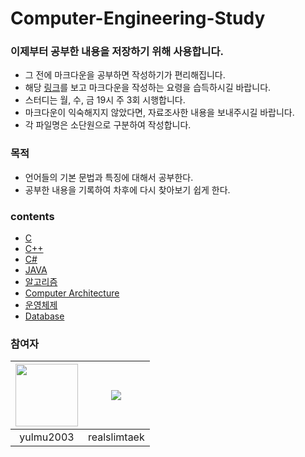 # Computer-Engineering-Study


### 이제부터 공부한 내용을 저장하기 위해 사용합니다.
- 그 전에 마크다운을 공부하면 작성하기가 편리해집니다.
- 해당 [링크](https://www.heropy.dev/p/B74sNE)를 보고 마크다운을 작성하는 요령을 습득하시길 바랍니다.
- 스터디는 월, 수, 금 19시 주 3회 시행합니다.
- 마크다운이 익숙해지지 않았다면, 자료조사한 내용을 보내주시길 바랍니다.
- 각 파일명은 소단원으로 구분하여 작성합니다.


### 목적
- 언어들의 기본 문법과 특징에 대해서 공부한다.
- 공부한 내용을 기록하여 차후에 다시 찾아보기 쉽게 한다.

### contents
- [C](https://github.com/yulmu2003/Computer-Engineering-Study/tree/main/C)
- [C++](https://github.com/yulmu2003/Computer-Engineering-Study/tree/main/C++)
- [C#](https://github.com/yulmu2003/Computer-Engineering-Study/tree/main/C#)
- [JAVA](https://github.com/yulmu2003/Computer-Engineering-Study/tree/main/Java)
- [알고리즘](https://github.com/yulmu2003/Computer-Engineering-Study/tree/main/Algorithm)
- [Computer Architecture](https://github.com/yulmu2003/Computer-Engineering-Study/tree/main/ComputerArchitecture)
- [운영체제](https://github.com/yulmu2003/Computer-Engineering-Study/tree/main/OS)
- [Database](https://github.com/yulmu2003/Computer-Engineering-Study/tree/main/Database)


### 참여자

|[<img src = "https://www.github.com/yulmu2003.png" width = 100px, height = 100px>](https://github.com/yulmu2003)|[![](https://github.com/realslimtaek.png?width=200px)](https://github.com/realslimtaek) |
|:---:|:---:|
|yulmu2003|realslimtaek|
